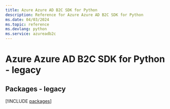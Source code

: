 ```yaml
---
title: Azure Azure AD B2C SDK for Python
description: Reference for Azure Azure AD B2C SDK for Python
ms.date: 04/03/2024
ms.topic: reference
ms.devlang: python
ms.service: azureadb2c
---
```

# Azure Azure AD B2C SDK for Python - legacy
## Packages - legacy
[!INCLUDE [packages](azure-ad-b2c-index.md)]